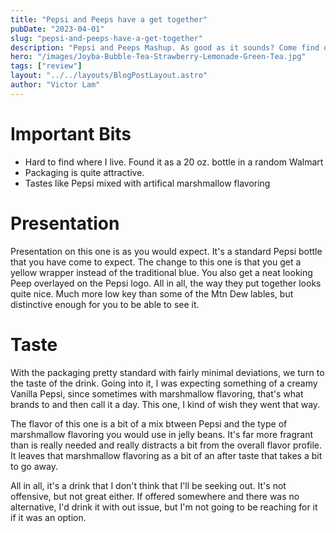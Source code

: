 ```yaml
---
title: "Pepsi and Peeps have a get together"
pubDate: "2023-04-01"
slug: "pepsi-and-peeps-have-a-get-together"
description: "Pepsi and Peeps Mashup. As good as it sounds? Come find out"
hero: "/images/Joyba-Bubble-Tea-Strawberry-Lemonade-Green-Tea.jpg"
tags: ["review"]
layout: "../../layouts/BlogPostLayout.astro"
author: "Victor Lam"
---
```


# Important Bits

* Hard to find where I live. Found it as a 20 oz. bottle in a random Walmart
* Packaging is quite attractive. 
* Tastes like Pepsi mixed with artifical marshmallow flavoring

# Presentation
Presentation on this one is as you would expect. It's a standard Pepsi bottle that you have come to expect. The change to this one is that you get a yellow wrapper instead of the traditional blue. You also get a neat looking Peep overlayed on the Pepsi logo. All in all, the way they put together looks quite nice. Much more low key than some of the Mtn Dew lables, but distinctive enough for you to be able to see it. 

# Taste
With the packaging pretty standard with fairly minimal deviations, we turn to the taste of the drink. Going into it, I was expecting something of a creamy Vanilla Pepsi, since sometimes with marshmallow flavoring, that's what brands to and then call it a day. This one, I kind of wish they went that way. 

The flavor of this one is a bit of a mix btween Pepsi and the type of marshmallow flavoring you would use in jelly beans. It's far more fragrant than is really needed and really distracts a bit from the overall flavor profile. It leaves that marshmallow flavoring as a bit of an after taste that takes a bit to go away. 

All in all, it's a drink that I don't think that I'll be seeking out. It's not offensive, but not great either. If offered somewhere and there was no alternative, I'd drink it with out issue, but I'm not going to be reaching for it if it was an option. 
